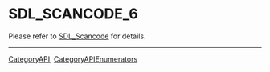 # SDL_SCANCODE_6

Please refer to [SDL_Scancode](SDL_Scancode) for details.

----
[CategoryAPI](CategoryAPI), [CategoryAPIEnumerators](CategoryAPIEnumerators)

